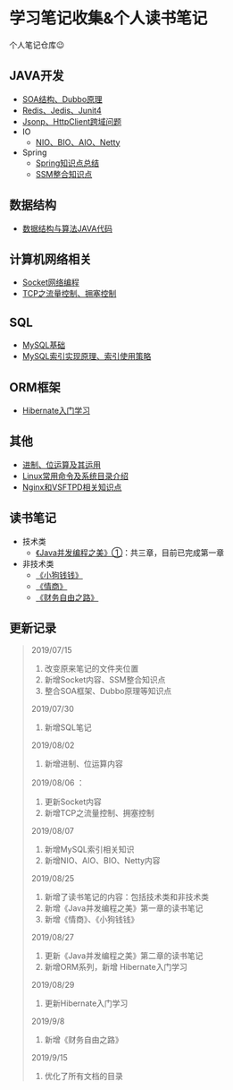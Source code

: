 # 学习笔记收集&个人读书笔记

个人笔记仓库😉


## JAVA开发

- [SOA结构、Dubbo原理](https://github.com/JavaCorn/eshop/blob/master/study/Dubbo.md)
- [Redis、Jedis、Junit4](https://github.com/JavaCorn/eshop/blob/master/study/Redis.md)
- [Jsonp、HttpClient跨域问题](https://github.com/JavaCorn/eshop/blob/master/study/AJAX%E3%80%81Jsonp%E3%80%81HttpClient.md)
- IO
  - [NIO、BIO、AIO、Netty](Java/IO/io.md)
- Spring
  - [Spring知识点总结](https://github.com/JavaCorn/eshop/blob/master/study/spring.md)
  - [SSM整合知识点](Java/Spring/SSM/README.md)

## 数据结构

- [数据结构与算法JAVA代码](https://github.com/JavaCorn/StudyNotes-DataStructrues-Algorithms)


## 计算机网络相关

- [Socket网络编程](Socket/socket网络编程.md)
- [TCP之流量控制、拥塞控制](Socket/TCP之流量控制、拥塞控制.md)



## SQL

- [MySQL基础](SQL/MySQL笔记.md)
- [MySQL索引实现原理、索引使用策略](SQL/sqlIndex.md)


## ORM框架

- [Hibernate入门学习](ORM/Hibernate入门学习.md)

## 其他

- [进制、位运算及其运用](Other/进制、位运算及其运用.md)
- [Linux常用命令及系统目录介绍](https://github.com/JavaCorn/eshop/blob/master/study/Linux.md)
- [Nginx和VSFTPD相关知识点](https://github.com/JavaCorn/eshop/blob/master/study/Nginx.md)

## 读书笔记

- 技术类
  - [《Java并发编程之美》①](readingNotes/技术类/《Java并发编程之美》/《Java并发编程之美》.md)：共三章，目前已完成第一章
- 非技术类
  - [《小狗钱钱》](readingNotes/非技术类/《小狗钱钱》.md)
  - [《情商》](readingNotes/非技术类/《情商》.md)
  - [《财务自由之路》](readingNotes/非技术类/《财务自由之路》/《财务自由之路》.md)


## 更新记录

> 2019/07/15 
> 1. 改变原来笔记的文件夹位置
> 2. 新增Socket内容、SSM整合知识点
> 3. 整合SOA框架、Dubbo原理等知识点
>
> 2019/07/30 
> 1. 新增SQL笔记
>
> 2019/08/02 
> 1. 新增进制、位运算内容
>
> 2019/08/06 ：
> 1. 更新Socket内容
> 2. 新增TCP之流量控制、拥塞控制
>
> 2019/08/07 
> 1. 新增MySQL索引相关知识
> 2. 新增NIO、AIO、BIO、Netty内容
>
> 2019/08/25
> 1. 新增了读书笔记的内容：包括技术类和非技术类
> 2. 新增《Java并发编程之美》第一章的读书笔记
> 3. 新增《情商》、《小狗钱钱》
>
> 2019/08/27
>
> 1. 更新《Java并发编程之美》第二章的读书笔记
> 2. 新增ORM系列，新增 Hibernate入门学习
>
> 2019/08/29
>
> 1. 更新Hibernate入门学习
>
> 2019/9/8
>
> 1. 新增《财务自由之路》
>
> 2019/9/15
>
> 1. 优化了所有文档的目录


